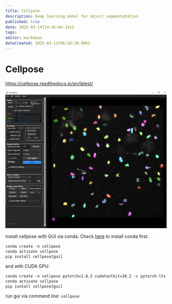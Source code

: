 ```yaml
---
title: Cellpose
description: Deep learning model for object segmentatation
published: true
date: 2025-03-14T14:45:04.141Z
tags: 
editor: markdown
dateCreated: 2025-03-11T06:28:30.906Z
---
```


# Cellpose

https://cellpose.readthedocs.io/en/latest/

![cellpose.png](images/cellpose_01.png)

install cellpose with GUI via conda. Check [here](conda.md) to install conda first.
```
conda create -n cellpose 
conda activate cellpose
pip install cellpose[gui]
```

and with CUDA GPU:
```
conda create -n cellpose pytorch=1.8.2 cudatoolkit=10.2 -c pytorch-lts
conda activate cellpose
pip isntall cellpose[gui]
```

run gui via command line: ```cellpose```

